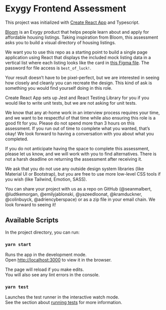 # Exygy Frontend Assessment

This project was initialized with [Create React App](https://github.com/facebook/create-react-app) and Typescript.

[Bloom](https://www.exygy.com/housing) is an Exygy product that helps people learn about and apply for affordable housing listings. Taking inspiration from Bloom, this assessment asks you to build a visual directory of housing listings.

We want you to use this repo as a starting point to build a single page application using React that displays the included mock listing data in a vertical list where each listing looks like the card in [this Figma file](https://www.figma.com/file/tN29n4dzig6pHz9uNIygcD/Frontend-Skills-Assessment?node-id=0%3A1). The password for file access is `best_of_luck!`.

Your result doesn’t have to be pixel-perfect, but we are interested in seeing how closely and cleanly you can recreate the design. This kind of ask is something you would find yourself doing in this role.

Create React App sets up Jest and React Testing Library for you if you would like to write unit tests, but we are not asking for unit tests.

We know that any at-home work in an interview process requires your time, and we want to be respectful of that time while also ensuring this role is a good fit for you. Please do not spend more than 3 hours on this assessment. If you run out of time to complete what you wanted, that’s okay! We look forward to having a conversation with you about what you completed.

If you do not anticipate having the space to complete this assessment, please let us know, and we will work with you to find alternatives. There is not a harsh deadline on returning the assessment after receiving it.

We ask that you do not use any outside design system libraries (like Material UI or Bootstrap), but you are free to use more low-level CSS tools if you wish (like Tailwind, Emotion, SASS).

You can share your project with us as a repo on GitHub (@seanmalbert, @ludtkemorgan, @emilyjablonski, @yazeedloonat, @kramduckner, @colinbuyck, @adriencyberspace) or as a zip file in your email chain. We look forward to seeing it!

## Available Scripts

In the project directory, you can run:

### `yarn start`

Runs the app in the development mode.\
Open [http://localhost:3000](http://localhost:3000) to view it in the browser.

The page will reload if you make edits.\
You will also see any lint errors in the console.

### `yarn test`

Launches the test runner in the interactive watch mode.\
See the section about [running tests](https://facebook.github.io/create-react-app/docs/running-tests) for more information.
